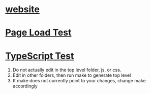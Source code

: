 [website](http://eecs493casino.github.io)
==================
[Page Load Test](http://eecs493casino.github.io/pageLoadTest/)
==================
[TypeScript Test](http://eecs493casino.github.io/typescript-test)
==================


1. Do not actually edit in the top level folder, js, or css.
2. Edit in other folders, then run make to generate top level
3. If make does not currently point to your changes, change make accordingly
